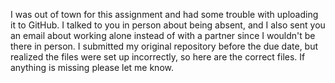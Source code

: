 I was out of town for this assignment and had some trouble with uploading it to GitHub. I talked to you in person about being absent, and I also sent you an email about working alone instead of with a partner since I wouldn't be there in person. I submitted my original repository before the due date, but realized the files were set up incorrectly, so here are the correct files. If anything is missing please let me know.
